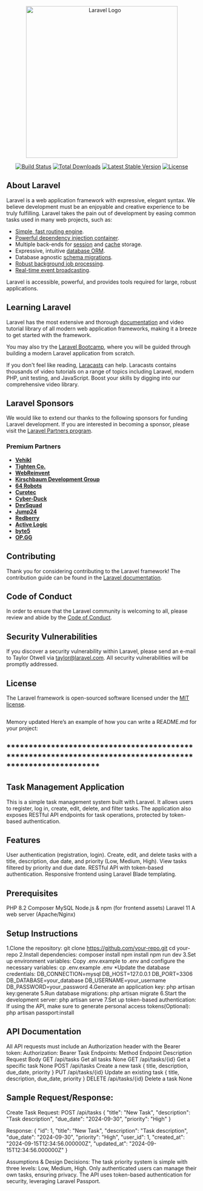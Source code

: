 <p align="center"><a href="https://laravel.com" target="_blank"><img src="https://raw.githubusercontent.com/laravel/art/master/logo-lockup/5%20SVG/2%20CMYK/1%20Full%20Color/laravel-logolockup-cmyk-red.svg" width="400" alt="Laravel Logo"></a></p>

<p align="center">
<a href="https://github.com/laravel/framework/actions"><img src="https://github.com/laravel/framework/workflows/tests/badge.svg" alt="Build Status"></a>
<a href="https://packagist.org/packages/laravel/framework"><img src="https://img.shields.io/packagist/dt/laravel/framework" alt="Total Downloads"></a>
<a href="https://packagist.org/packages/laravel/framework"><img src="https://img.shields.io/packagist/v/laravel/framework" alt="Latest Stable Version"></a>
<a href="https://packagist.org/packages/laravel/framework"><img src="https://img.shields.io/packagist/l/laravel/framework" alt="License"></a>
</p>

## About Laravel

Laravel is a web application framework with expressive, elegant syntax. We believe development must be an enjoyable and creative experience to be truly fulfilling. Laravel takes the pain out of development by easing common tasks used in many web projects, such as:

- [Simple, fast routing engine](https://laravel.com/docs/routing).
- [Powerful dependency injection container](https://laravel.com/docs/container).
- Multiple back-ends for [session](https://laravel.com/docs/session) and [cache](https://laravel.com/docs/cache) storage.
- Expressive, intuitive [database ORM](https://laravel.com/docs/eloquent).
- Database agnostic [schema migrations](https://laravel.com/docs/migrations).
- [Robust background job processing](https://laravel.com/docs/queues).
- [Real-time event broadcasting](https://laravel.com/docs/broadcasting).

Laravel is accessible, powerful, and provides tools required for large, robust applications.

## Learning Laravel

Laravel has the most extensive and thorough [documentation](https://laravel.com/docs) and video tutorial library of all modern web application frameworks, making it a breeze to get started with the framework.

You may also try the [Laravel Bootcamp](https://bootcamp.laravel.com), where you will be guided through building a modern Laravel application from scratch.

If you don't feel like reading, [Laracasts](https://laracasts.com) can help. Laracasts contains thousands of video tutorials on a range of topics including Laravel, modern PHP, unit testing, and JavaScript. Boost your skills by digging into our comprehensive video library.

## Laravel Sponsors

We would like to extend our thanks to the following sponsors for funding Laravel development. If you are interested in becoming a sponsor, please visit the [Laravel Partners program](https://partners.laravel.com).

### Premium Partners

- **[Vehikl](https://vehikl.com/)**
- **[Tighten Co.](https://tighten.co)**
- **[WebReinvent](https://webreinvent.com/)**
- **[Kirschbaum Development Group](https://kirschbaumdevelopment.com)**
- **[64 Robots](https://64robots.com)**
- **[Curotec](https://www.curotec.com/services/technologies/laravel/)**
- **[Cyber-Duck](https://cyber-duck.co.uk)**
- **[DevSquad](https://devsquad.com/hire-laravel-developers)**
- **[Jump24](https://jump24.co.uk)**
- **[Redberry](https://redberry.international/laravel/)**
- **[Active Logic](https://activelogic.com)**
- **[byte5](https://byte5.de)**
- **[OP.GG](https://op.gg)**

## Contributing

Thank you for considering contributing to the Laravel framework! The contribution guide can be found in the [Laravel documentation](https://laravel.com/docs/contributions).

## Code of Conduct

In order to ensure that the Laravel community is welcoming to all, please review and abide by the [Code of Conduct](https://laravel.com/docs/contributions#code-of-conduct).

## Security Vulnerabilities

If you discover a security vulnerability within Laravel, please send an e-mail to Taylor Otwell via [taylor@laravel.com](mailto:taylor@laravel.com). All security vulnerabilities will be promptly addressed.

## License

The Laravel framework is open-sourced software licensed under the [MIT license](https://opensource.org/licenses/MIT).



## 
Memory updated
Here’s an example of how you can write a README.md for your project:



## *********************************************************************************************************




## Task Management Application
This is a simple task management system built with Laravel. It allows users to register, log in, create, edit, delete, and filter tasks. The application also exposes RESTful API endpoints for task operations, protected by token-based authentication.
## Features
User authentication (registration, login).
Create, edit, and delete tasks with a title, description, due date, and priority (Low, Medium, High).
View tasks filtered by priority and due date.
RESTful API with token-based authentication.
Responsive frontend using Laravel Blade templating.
## Prerequisites
PHP 8.2
Composer
MySQL
Node.js & npm (for frontend assets)
Laravel 11
A web server (Apache/Nginx)
## Setup Instructions
1.Clone the repository:
git clone https://github.com/your-repo.git
cd your-repo
2.Install dependencies:
composer install
npm install
npm run dev
3.Set up environment variables: Copy .env.example to .env and configure the necessary variables:
cp .env.example .env
    *Update the database credentials:
    DB_CONNECTION=mysql
DB_HOST=127.0.0.1
DB_PORT=3306
DB_DATABASE=your_database
DB_USERNAME=your_username
DB_PASSWORD=your_password
4.Generate an application key:
php artisan key:generate
5.Run database migrations:
php artisan migrate
6.Start the development server:
php artisan serve
7.Set up token-based authentication: If using the API, make sure to generate personal access tokens(Optional):
php artisan passport:install

## API Documentation
All API requests must include an Authorization header with the Bearer token:
Authorization: Bearer <token>
Task Endpoints:
Method	     Endpoint	        Description	                        Request Body
GET	        /api/tasks	        Get all tasks	                    None
GET     	/api/tasks/{id}	    Get a specific task	                None
POST	    /api/tasks	        Create a new task	                { title, description, due_date, priority }
PUT	        /api/tasks/{id}	    Update an existing task	            { title, description, due_date, priority }
DELETE	    /api/tasks/{id}	    Delete a task	                    None

## Sample Request/Response:
Create Task
Request:
POST /api/tasks
{
  "title": "New Task",
  "description": "Task description",
  "due_date": "2024-09-30",
  "priority": "High"
}

Response:
{
  "id": 1,
  "title": "New Task",
  "description": "Task description",
  "due_date": "2024-09-30",
  "priority": "High",
  "user_id": 1,
  "created_at": "2024-09-15T12:34:56.000000Z",
  "updated_at": "2024-09-15T12:34:56.000000Z"
}

Assumptions & Design Decisions:
The task priority system is simple with three levels: Low, Medium, High.
Only authenticated users can manage their own tasks, ensuring privacy.
The API uses token-based authentication for security, leveraging Laravel Passport.
